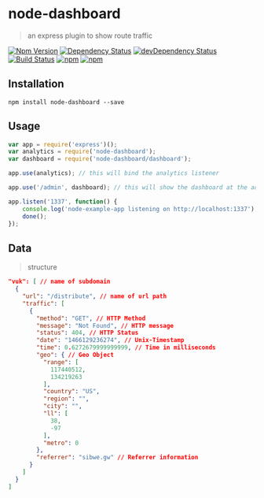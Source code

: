 # node-dashboard

> an express plugin to show route traffic

[![Npm Version](https://img.shields.io/npm/v/node-dashboard.svg)](https://www.npmjs.com/package/node-dashboard)
[![Dependency Status](https://david-dm.org/gabrielcsapo/node-dashboard.svg)](https://david-dm.org/gabrielcsapo/node-dashboard)
[![devDependency Status](https://david-dm.org/gabrielcsapo/node-dashboard/dev-status.svg)](https://david-dm.org/gabrielcsapo/node-dashboard#info=devDependencies)
[![Build Status](https://travis-ci.org/gabrielcsapo/node-dashboard.svg?branch=master)](https://travis-ci.org/gabrielcsapo/node-dashboard)
[![npm](https://img.shields.io/npm/dt/node-dashboard.svg)]()
[![npm](https://img.shields.io/npm/dm/node-dashboard.svg)]()

## Installation

`npm install node-dashboard --save`

## Usage

```javascript
var app = require('express')();
var analytics = require('node-dashboard');
var dashboard = require('node-dashboard/dashboard');

app.use(analytics); // this will bind the analytics listener

app.use('/admin', dashboard); // this will show the dashboard at the admin route

app.listen('1337', function() {
    console.log('node-example-app listening on http://localhost:1337');
    done();
});
```

## Data

> structure

```json
"vuk": [ // name of subdomain
  {
    "url": "/distribute", // name of url path
    "traffic": [
      {
        "method": "GET", // HTTP Method
        "message": "Not Found", // HTTP message
        "status": 404, // HTTP Status
        "date": "1466129236274", // Unix-Timestamp
        "time": 0.6272679999999999, // Time in milliseconds
        "geo": { // Geo Object
          "range": [
            117440512,
            134219263
          ],
          "country": "US",
          "region": "",
          "city": "",
          "ll": [
            38,
            -97
          ],
          "metro": 0
        },
        "referrer": "sibwe.gw" // Referrer information
      }
    ]
  }
]
```
